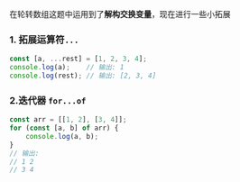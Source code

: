 在轮转数组这题中运用到了**解构交换变量**，现在进行一些小拓展
### 1.  拓展运算符`...`
```js
const [a, ...rest] = [1, 2, 3, 4];
console.log(a);    // 输出: 1
console.log(rest); // 输出: [2, 3, 4]
```
### 2.迭代器 `for...of`
```js
const arr = [[1, 2], [3, 4]];
for (const [a, b] of arr) {
    console.log(a, b);
}
// 输出:
// 1 2
// 3 4
```
